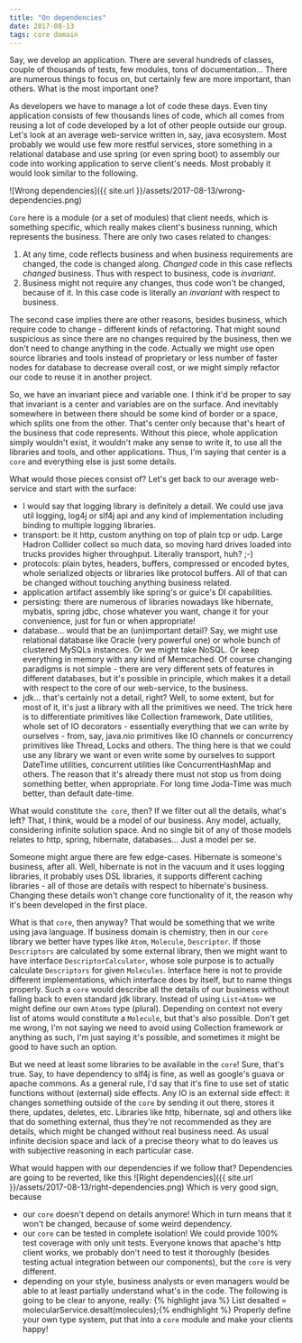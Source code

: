 ```yaml
---
title: "On dependencies"
date: 2017-08-13
tags: core domain
---
```


Say, we develop an application. There are several hundreds of classes, couple of thousands of tests, few modules, tons of documentation... There are numerous things to focus on, but certainly few are more important, than others. What is the most important one?

As developers we have to manage a lot of code these days. Even tiny application consists of few thousands lines of code, which all comes from reusing a lot of code developed by a lot of other people outside our group. Let's look at an average web-service written in, say, java ecosystem. Most probably we would use few more restful services, store something in a relational database and use spring (or even spring boot) to assembly our code into working application to serve client's needs. Most probably it would look similar to the following. 

![Wrong dependencies]({{ site.url }}/assets/2017-08-13/wrong-dependencies.png) 
 
`Core` here is a module (or a set of modules) that client needs, which is something specific, which really makes client's business running, which represents the business. 
There are only two cases related to changes:
 1. At any time, code reflects business and when business requirements are changed, the code is changed along. _Changed_ code in this case reflects _changed_ business. Thus with respect to business, code is _invariant_. 
 2. Business might not require any changes, thus code won't be changed, because of it. In this case code is literally an _invariant_ with respect to business. 

The second case implies there are other reasons, besides business, which require code to change - different kinds of refactoring. That might sound suspicious as since there are no changes required by the business, then we don't need to change anything in the code. Actually we might use open source libraries and tools instead of proprietary or less number of faster nodes for database to decrease overall cost, or we might simply refactor our code to reuse it in another project. 

So, we have an invariant piece and variable one. I think it'd be proper to say that invariant is a center and variables are on the surface. And inevitably somewhere in between there should be some kind of border or a space, which splits one from the other. That's center only because that's heart of the business that code represents. Without this piece, whole application simply wouldn't exist, it wouldn't make any sense to write it, to use all the libraries and tools, and other applications. Thus, I'm saying that center is a `core` and everything else is just some details. 

What would those pieces consist of? Let's get back to our average web-service and start with the surface: 
- I would say that logging library is definitely a detail. We could use java util logging, log4j or slf4j api and any kind of implementation including binding to multiple logging libraries.
- transport: be it http, custom anything on top of plain tcp or udp. Large Hadron Collider collect so much data, so moving hard drives loaded into trucks provides higher throughput. Literally transport, huh? ;-)
- protocols: plain bytes, headers, buffers, compressed or encoded bytes, whole serialized objects or libraries like protocol buffers. All of that can be changed without touching anything business related.
- application artifact assembly like spring's or guice's DI capabilities.
- persisting: there are numerous of libraries nowadays like hibernate, mybatis, spring jdbc, chose whatever you want, change it for your convenience, just for fun or when appropriate!
- database... would that be an (un)important detail? Say, we might use relational database like Oracle (very powerful one) or whole bunch of clustered MySQLs instances. Or we might take NoSQL. Or keep everything in memory with any kind of Memcached. Of course changing paradigms is not simple - there are very different sets of features in different databases, but it's possible in principle, which makes it a detail with respect to the core of our web-service, to the business.
- jdk... that's certainly not a detail, right? Well, to some extent, but for most of it, it's just a library with all the primitives we need. The trick here is to differentiate primitives like Collection framework, Date utilities, whole set of IO decorators - essentially everything that we can write by ourselves - from, say, java.nio primitives like IO channels or concurrency primitives like Thread, Locks and others. The thing here is that we could use any library we want or even write some by ourselves to support DateTime utilities, concurrent utilities like ConcurrentHashMap and others. The reason that it's already there must not stop us from doing something better, when appropriate. For long time Joda-Time was much better, than default date-time.

What would constitute `the core`, then? If we filter out all the details, what's left? That, I think, would be a model of our business. Any model, actually, considering infinite solution space. And no single bit of any of those models relates to http, spring, hibernate, databases... Just a model per se. 

Someone might argue there are few edge-cases. Hibernate is someone's business, after all. Well, hibernate is not in the vacuum and it uses logging libraries, it probably uses DSL libraries, it supports different caching libraries - all of those are details with respect to hibernate's business. Changing these details won't change core functionality of it, the reason why it's been developed in the first place. 

What is that `core`, then anyway? That would be something that we write using java language. If business domain is chemistry, then in our `core` library we better have types like `Atom`, `Molecule`, `Descriptor`. If those `Descriptors` are calculated by some external library, then we might want to have interface `DescriptorCalculator`, whose sole purpose is to actually calculate `Descriptors` for given `Molecules`. Interface here is not to provide different implementations, which interface does by itself, but to name things properly. Such a `core` would describe all the details of our business without falling back to even standard jdk library. Instead of using `List<Atom>` we might define our own `Atoms` type (plural). Depending on context not every list of atoms would constitute a `Molecule`, but that's also possible. Don't get me wrong, I'm not saying we need to avoid using Collection framework or anything as such, I'm just saying it's possible, and sometimes it might be good to have such an option.

But we need at least some libraries to be available in the `core`! Sure, that's true. Say, to have dependency to slf4j is fine, as well as google's guava or apache commons. As a general rule, I'd say that it's fine to use set of static functions without (external) side effects. Any IO is an external side effect: it changes something outside of the `core` by sending it out there, stores it there, updates, deletes, etc. Libraries like http, hibernate, sql and others like that do something external, thus they're not recommended as they are details, which might be changed without real business need. As usual infinite decision space and lack of a precise theory what to do leaves us with subjective reasoning in each particular case.   

What would happen with our dependencies if we follow that? Dependencies are going to be reverted, like this ![Right dependencies]({{ site.url }}/assets/2017-08-13/right-dependencies.png)
Which is very good sign, because 
- our `core` doesn't depend on details anymore! Which in turn means that it won't be changed, because of some weird dependency.
- our `core` can be tested in complete isolation! We could provide 100% test coverage with only unit tests. Everyone knows that apache's http client works, we probably don't need to test it thoroughly (besides testing actual integration between our components), but the `core` is very different.
- depending on your style, business analysts or even managers would be able to at least partially understand what's in the code. The following is going to be clear to anyone, really: 
 {% highlight java %}     List<Molecule> desalted = molecularService.desalt(molecules);{% endhighlight %}
Properly define your own type system, put that into a `core` module and make your clients happy!